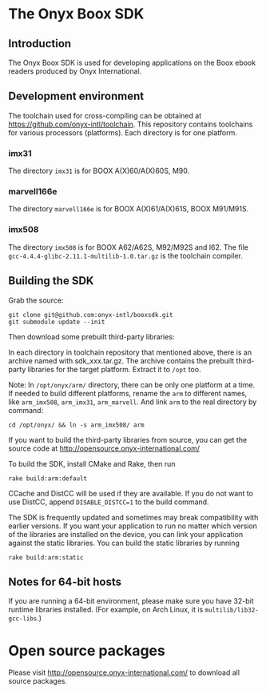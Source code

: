 

# The Onyx Boox SDK

## Introduction

The Onyx Boox SDK is used for developing applications on the Boox
ebook readers produced by Onyx International.

## Development environment

The toolchain used for cross-compiling can be obtained at
https://github.com/onyx-intl/toolchain. This repository contains toolchains for various processors (platforms). Each directory is for one platform.

### imx31
The directory `imx31` is for BOOX A(X)60/A(X)60S, M90.

### marvell166e
The directory `marvell166e` is for BOOX A(X)61/A(X)61S, BOOX M91/M91S.

### imx508
The directory `imx508` is for BOOX A62/A62S, M92/M92S and I62. The file `gcc-4.4.4-glibc-2.11.1-multilib-1.0.tar.gz` is the toolchain compiler.

## Building the SDK

Grab the source:
```
git clone git@github.com:onyx-intl/booxsdk.git
git submodule update --init
```
Then download some prebuilt third-party libraries:

In each directory in toolchain repository that mentioned above, there is an archive named with sdk_xxx.tar.gz. The archive contains the prebuilt third-party libraries for the target platform. Extract it to `/opt` too.
    
Note: In `/opt/onyx/arm/` directory, there can be only one platform at a time. If needed to build different platforms, rename the `arm` to different names, like `arm_imx508`, `arm_imx31`, `arm_marvell`. And link `arm` to the real directory by command:
    
```
cd /opt/onyx/ && ln -s arm_imx508/ arm
```

If you want to build the third-party libraries from source, you can
get the source code at http://opensource.onyx-international.com/

To build the SDK, install CMake and Rake, then run
```
rake build:arm:default
```
CCache and DistCC will be used if they are available. If you do not
want to use DistCC, append `DISABLE_DISTCC=1` to the build command.

The SDK is frequently updated and sometimes may break compatibility
with earlier versions. If you want your application to run no matter
which version of the libraries are installed on the device, you can
link your application against the static libraries. You can build the
static libraries by running
```
rake build:arm:static
```
## Notes for 64-bit hosts

If you are running a 64-bit environment, please make sure you have
32-bit runtime libraries installed. (For example, on Arch Linux, it is `multilib/lib32-gcc-libs`.)


# Open source packages

Please visit http://opensource.onyx-international.com/ to download all source packages.

